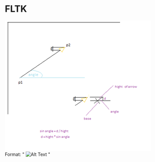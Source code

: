 # FLTK

![Arrow](https://github.com/ktymicz/FLTK/blob/aa1fecdd015766b3a8431e3999f36d5c47d5b318/test/arrow.png "Arrow")
Format: " ![Alt Text](url "Title") "

